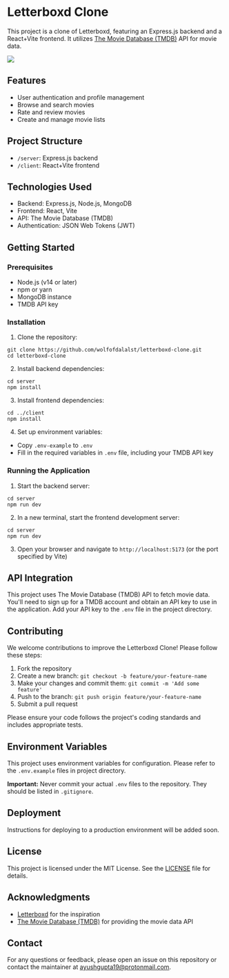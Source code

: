 # Letterboxd Clone

This project is a clone of Letterboxd, featuring an Express.js backend and a React+Vite frontend. It utilizes [The Movie Database (TMDB)](https://www.themoviedb.org/) API for movie data.

![](https://raw.githubusercontent.com/wolfofdalalst/letterboxd-clone/master/assets/demo.gif)

## Features

- User authentication and profile management
- Browse and search movies
- Rate and review movies
- Create and manage movie lists

## Project Structure

- `/server`: Express.js backend
- `/client`: React+Vite frontend

## Technologies Used

- Backend: Express.js, Node.js, MongoDB
- Frontend: React, Vite
- API: The Movie Database (TMDB)
- Authentication: JSON Web Tokens (JWT)

## Getting Started

### Prerequisites

- Node.js (v14 or later)
- npm or yarn
- MongoDB instance
- TMDB API key

### Installation

1. Clone the repository:

```
git clone https://github.com/wolfofdalalst/letterboxd-clone.git
cd letterboxd-clone
```

2. Install backend dependencies:

```
cd server
npm install
```

3. Install frontend dependencies:

```
cd ../client
npm install
```

4. Set up environment variables:

- Copy `.env-example` to `.env`
- Fill in the required variables in `.env` file, including your TMDB API key

### Running the Application

1. Start the backend server:

```
cd server
npm run dev
```

2. In a new terminal, start the frontend development server:

```
cd server
npm run dev
```

3. Open your browser and navigate to `http://localhost:5173` (or the port specified by Vite)

## API Integration

This project uses The Movie Database (TMDB) API to fetch movie data. You'll need to sign up for a TMDB account and obtain an API key to use in the application. Add your API key to the `.env` file in the project directory.

## Contributing

We welcome contributions to improve the Letterboxd Clone! Please follow these steps:

1. Fork the repository
2. Create a new branch: `git checkout -b feature/your-feature-name`
3. Make your changes and commit them: `git commit -m 'Add some feature'`
4. Push to the branch: `git push origin feature/your-feature-name`
5. Submit a pull request

Please ensure your code follows the project's coding standards and includes appropriate tests.

## Environment Variables

This project uses environment variables for configuration. Please refer to the `.env.example` files in project directory.

**Important:** Never commit your actual `.env` files to the repository. They should be listed in `.gitignore`.

## Deployment

Instructions for deploying to a production environment will be added soon.

## License

This project is licensed under the MIT License. See the [LICENSE](LICENSE) file for details.

## Acknowledgments

- [Letterboxd](https://letterboxd.com/) for the inspiration
- [The Movie Database (TMDB)](https://www.themoviedb.org/) for providing the movie data API

## Contact

For any questions or feedback, please open an issue on this repository or contact the maintainer at [ayushgupta19@protonmail.com]().
